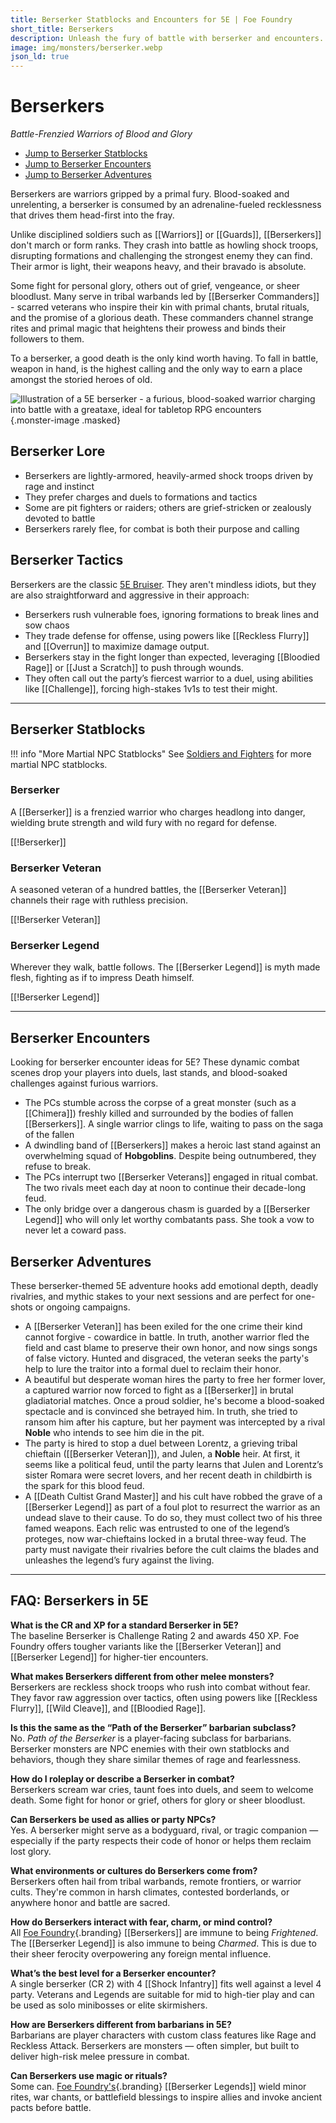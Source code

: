 ```yaml
---
title: Berserker Statblocks and Encounters for 5E | Foe Foundry
short_title: Berserkers
description: Unleash the fury of battle with berserker and encounters. Discover new variants packed with blood, glory, and primal rage for your 5E games.
image: img/monsters/berserker.webp
json_ld: true
---
```


# Berserkers

*Battle-Frenzied Warriors of Blood and Glory*

- [Jump to Berserker Statblocks](#berserker-statblocks)
- [Jump to Berserker Encounters](#berserker-encounters)
- [Jump to Berserker Adventures](#berserker-adventures)

Berserkers are warriors gripped by a primal fury. Blood-soaked and unrelenting, a berserker is consumed by an adrenaline-fueled recklessness that drives them head-first into the fray.

Unlike disciplined soldiers such as [[Warriors]] or [[Guards]], [[Berserkers]] don't march or form ranks. They crash into battle as howling shock troops, disrupting formations and challenging the strongest enemy they can find. Their armor is light, their weapons heavy, and their bravado is absolute. 

Some fight for personal glory, others out of grief, vengeance, or sheer bloodlust. Many serve in tribal warbands led by [[Berserker Commanders]] - scarred veterans who inspire their kin with primal chants, brutal rituals, and the promise of a glorious death. These commanders channel strange rites and primal magic that heightens their prowess and binds their followers to them.

To a berserker, a good death is the only kind worth having. To fall in battle, weapon in hand, is the highest calling and the only way to earn a place amongst the storied heroes of old.

![Illustration of a 5E berserker - a furious, blood-soaked warrior charging into battle with a greataxe, ideal for tabletop RPG encounters](../img/monsters/berserker.webp){.monster-image .masked}

## Berserker Lore

- Berserkers are lightly-armored, heavily-armed shock troops driven by rage and instinct
- They prefer charges and duels to formations and tactics
- Some are pit fighters or raiders; others are grief-stricken or zealously devoted to battle
- Berserkers rarely flee, for combat is both their purpose and calling

## Berserker Tactics

Berserkers are the classic [5E Bruiser](../topics/monster_roles.md#bruiser). They aren't mindless idiots, but they are also straightforward and aggressive in their approach:

- Berserkers rush vulnerable foes, ignoring formations to break lines and sow chaos
- They trade defense for offense, using powers like [[Reckless Flurry]] and [[Overrun]] to maximize damage output.
- Berserkers stay in the fight longer than expected, leveraging [[Bloodied Rage]] or [[Just a Scratch]] to push through wounds.
- They often call out the party’s fiercest warrior to a duel, using abilities like [[Challenge]], forcing high-stakes 1v1s to test their might.

---

## Berserker Statblocks

!!! info "More Martial NPC Statblocks"
    See [Soldiers and Fighters](../families/soldiers_and_fighters.md) for more martial NPC statblocks.

### Berserker

A [[Berserker]] is a frenzied warrior who charges headlong into danger, wielding brute strength and wild fury with no regard for defense.

[[!Berserker]]

### Berserker Veteran

A seasoned veteran of a hundred battles, the [[Berserker Veteran]] channels their rage with ruthless precision.

[[!Berserker Veteran]]

### Berserker Legend

Wherever they walk, battle follows. The [[Berserker Legend]] is myth made flesh, fighting as if to impress Death himself.

[[!Berserker Legend]]

---

## Berserker Encounters

Looking for berserker encounter ideas for 5E? These dynamic combat scenes drop your players into duels, last stands, and blood-soaked challenges against furious warriors.

- The PCs stumble across the corpse of a great monster (such as a [[Chimera]]) freshly killed and surrounded by the bodies of fallen [[Berserkers]]. A single warrior clings to life, waiting to pass on the saga of the fallen
- A dwindling band of [[Berserkers]] makes a heroic last stand against an overwhelming squad of **Hobgoblins**. Despite being outnumbered, they refuse to break.
- The PCs interrupt two [[Berserker Veterans]] engaged in ritual combat. The two rivals meet each day at noon to continue their decade-long feud.
- The only bridge over a dangerous chasm is guarded by a [[Berserker Legend]] who will only let worthy combatants pass. She took a vow to never let a coward pass.

## Berserker Adventures

These berserker-themed 5E adventure hooks add emotional depth, deadly rivalries, and mythic stakes to your next sessions and are perfect for one-shots or ongoing campaigns.

- A [[Berserker Veteran]] has been exiled for the one crime their kind cannot forgive - cowardice in battle. In truth, another warrior fled the field and cast blame to preserve their own honor, and now sings songs of false victory. Hunted and disgraced, the veteran seeks the party's help to lure the traitor into a formal duel to reclaim their honor.
- A beautiful but desperate woman hires the party to free her former lover, a captured warrior now forced to fight as a [[Berserker]] in brutal gladiatorial matches. Once a proud soldier, he's become a blood-soaked spectacle and is convinced she betrayed him. In truth, she tried to ransom him after his capture, but her payment was intercepted by a rival **Noble** who intends to see him die in the pit.
- The party is hired to stop a duel between Lorentz, a grieving tribal chieftain ([[Berserker Veteran]]), and Julen, a **Noble** heir. At first, it seems like a political feud, until the party learns that Julen and Lorentz’s sister Romara were secret lovers, and her recent death in childbirth is the spark for this blood feud.
- A [[Death Cultist Grand Master]] and his cult have robbed the grave of a [[Berserker Legend]] as part of a foul plot to resurrect the warrior as an undead slave to their cause. To do so, they must collect two of his three famed weapons. Each relic was entrusted to one of the legend’s proteges, now war-chieftains locked in a brutal three-way feud. The party must navigate their rivalries before the cult claims the blades and unleashes the legend’s fury against the living.

---

## FAQ: Berserkers in 5E

**What is the CR and XP for a standard Berserker in 5E?**  
The baseline Berserker is Challenge Rating 2 and awards 450 XP. Foe Foundry offers tougher variants like the [[Berserker Veteran]] and [[Berserker Legend]] for higher-tier encounters.

**What makes Berserkers different from other melee monsters?**  
Berserkers are reckless shock troops who rush into combat without fear. They favor raw aggression over tactics, often using powers like [[Reckless Flurry]], [[Wild Cleave]], and [[Bloodied Rage]].

**Is this the same as the “Path of the Berserker” barbarian subclass?**  
No. *Path of the Berserker* is a player-facing subclass for barbarians. Berserker monsters are NPC enemies with their own statblocks and behaviors, though they share similar themes of rage and fearlessness.

**How do I roleplay or describe a Berserker in combat?**  
Berserkers scream war cries, taunt foes into duels, and seem to welcome death. Some fight for honor or grief, others for glory or sheer bloodlust.

**Can Berserkers be used as allies or party NPCs?**  
Yes. A berserker might serve as a bodyguard, rival, or tragic companion — especially if the party respects their code of honor or helps them reclaim lost glory.

**What environments or cultures do Berserkers come from?**  
Berserkers often hail from tribal warbands, remote frontiers, or warrior cults. They're common in harsh climates, contested borderlands, or anywhere honor and battle are sacred.

**How do Berserkers interact with fear, charm, or mind control?**  
All [Foe Foundry](../index.md){.branding} [[Berserkers]] are immune to being *Frightened*. The [[Berserker Legend]] is also immune to being *Charmed*. This is due to their sheer ferocity overpowering any foreign mental influence.

**What’s the best level for a Berserker encounter?**  
A single berserker (CR 2) with 4 [[Shock Infantry]] fits well against a level 4 party. Veterans and Legends are suitable for mid to high-tier play and can be used as solo minibosses or elite skirmishers.

**How are Berserkers different from barbarians in 5E?**  
Barbarians are player characters with custom class features like Rage and Reckless Attack. Berserkers are monsters — often simpler, but built to deliver high-risk melee pressure in combat.

**Can Berserkers use magic or rituals?**  
Some can. [Foe Foundry's](../index.md){.branding}  [[Berserker Legends]] wield minor rites, war chants, or battlefield blessings to inspire allies and invoke ancient pacts before battle.
